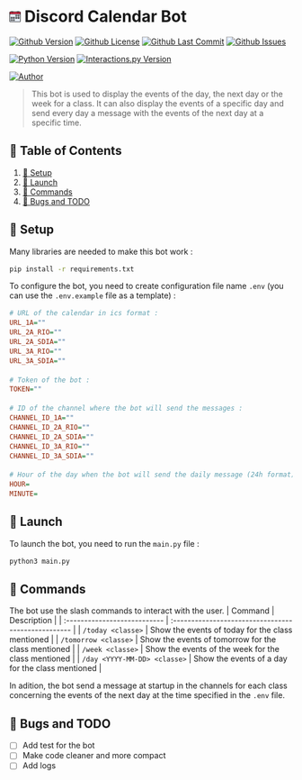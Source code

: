 # <img src="assets/icon.png" alt="icon" width="4%"/> Discord Calendar Bot
[![Github Version](https://img.shields.io/github/v/release/loskeeper/discord-calendar-bot)](https://github.com/LosKeeper/discord-calendar-bot)
[![Github License](https://img.shields.io/github/license/loskeeper/discord-calendar-bot)](https://github.com/LosKeeper/discord-calendar-bot/blob/main/LICENSE)
[![Github Last Commit](https://img.shields.io/github/last-commit/loskeeper/discord-calendar-bot)](https://github.com/LosKeeper/discord-calendar-bot/commits)
[![Github Issues](https://img.shields.io/github/issues/loskeeper/discord-calendar-bot)](https://github.com/LosKeeper/discord-calendar-bot/issues)

[![Python Version](https://img.shields.io/pypi/pyversions/discord-py-interactions)](https://www.python.org/downloads/)
[![Interactions.py Version](https://img.shields.io/badge/interactions.py-v5-green)](https://github.com/interactions-py/interactions.py)

[![Author](https://img.shields.io/badge/author-@LosKeeper-blue)](https://github.com/LosKeeper)
> This bot is used to display the events of the day, the next day or the week for a class. It can also display the events of a specific day and send every day a message with the events of the next day at a specific time.

## 🧾 Table of Contents
1. [🔧 Setup](#-setup)
2. [🚀 Launch](#-launch)
3. [📝 Commands](#-commands)
4. [🐞 Bugs and TODO](#-bugs-and-todo)



## 🔧 Setup
Many libraries are needed to make this bot work :
```bash
pip install -r requirements.txt
```
To configure the bot, you need to create configuration file name `.env` (you can use the `.env.example` file as a template) :
```ini
# URL of the calendar in ics format :
URL_1A=""
URL_2A_RIO=""
URL_2A_SDIA=""
URL_3A_RIO=""
URL_3A_SDIA=""

# Token of the bot :
TOKEN=""

# ID of the channel where the bot will send the messages :
CHANNEL_ID_1A=""
CHANNEL_ID_2A_RIO=""
CHANNEL_ID_2A_SDIA=""
CHANNEL_ID_3A_RIO=""
CHANNEL_ID_3A_SDIA=""

# Hour of the day when the bot will send the daily message (24h format):
HOUR=
MINUTE=
```

## 🚀 Launch
To launch the bot, you need to run the `main.py` file :
```bash
python3 main.py
```

## 📝 Commands
The bot use the slash commands to interact with the user.
| Command                      | Description                                         |
| :--------------------------- | :-------------------------------------------------- |
| `/today <classe>`            | Show the events of today for the class mentioned    |
| `/tomorrow <classe>`         | Show the events of tomorrow for the class mentioned |
| `/week <classe>`             | Show the events of the week for the class mentioned |
| `/day <YYYY-MM-DD> <classe>` | Show the events of a day for the class mentioned    |

In adition, the bot send a message at startup in the channels for each class concerning the events of the next day at the time specified in the `.env` file.

## 🐞 Bugs and TODO
- [ ] Add test for the bot
- [ ] Make code cleaner and more compact
- [ ] Add logs